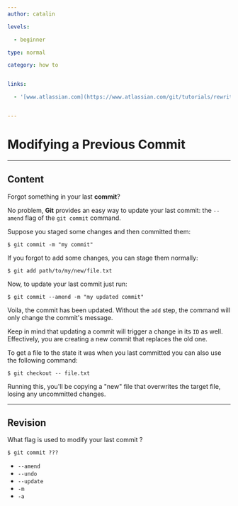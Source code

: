 ```yaml
---
author: catalin

levels:

  - beginner

type: normal

category: how to


links:

  - '[www.atlassian.com](https://www.atlassian.com/git/tutorials/rewriting-history){website}'


---
```


# Modifying a Previous Commit

---
## Content

Forgot something in your last **commit**?

 No problem, **Git** provides an easy way to update your last commit: the `--amend` flag of the `git commit` command.

Suppose you staged some changes and then committed them:
```
$ git commit -m "my commit"
```
If you forgot to add some changes, you can stage them normally:
```
$ git add path/to/my/new/file.txt
```

Now, to update your last commit just run:
```
$ git commit --amend -m "my updated commit"
```

Voila, the commit has been updated. Without  the `add` step, the command will only change the commit's message. 

Keep in mind that updating a commit will trigger a change in its `ID` as well. Effectively, you are creating a new commit that replaces the old one.

To get a file to the state it was when you last committed you can also use the following command:
```
$ git checkout -- file.txt
```

Running this, you'll be copying a "new" file that overwrites the target file, losing any uncommitted changes.

---
## Revision

What flag is used to modify your last commit ?
```
$ git commit ???
```


* `--amend`
* `--undo`
* `--update`
* `-m`
* `-a`


